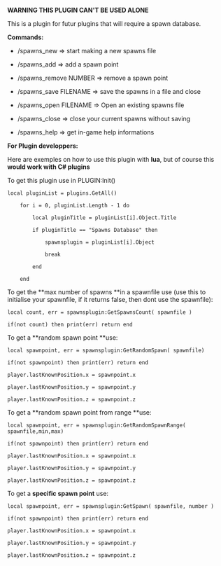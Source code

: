 **WARNING THIS PLUGIN CAN'T BE USED ALONE**

This is a plugin for futur plugins that will require a spawn database.

**Commands:**

- /spawns_new => start making a new spawns file

- /spawns_add => add a spawn point

- /spawns_remove NUMBER => remove a spawn point

- /spawns_save FILENAME => save the spawns in a file and close

- /spawns_open FILENAME => Open an existing spawns file

- /spawns_close => close your current spawns without saving

- /spawns_help => get in-game help informations

**For Plugin developpers:**


Here are exemples on how to use this plugin with **lua**, but of course this **would work with C# plugins**


To get this plugin use in PLUGIN:Init()

````
local pluginList = plugins.GetAll()

    for i = 0, pluginList.Length - 1 do

        local pluginTitle = pluginList[i].Object.Title

        if pluginTitle == "Spawns Database" then

            spawnsplugin = pluginList[i].Object

            break

        end

    end
````

To get the **max number of spawns **in a spawnfile use (use this to initialise your spawnfile, if it returns false, then dont use the spawnfile):

````
local count, err = spawnsplugin:GetSpawnsCount( spawnfile )

if(not count) then print(err) return end
````

To get a **random spawn point **use:

````
local spawnpoint, err = spawnsplugin:GetRandomSpawn( spawnfile)

if(not spawnpoint) then print(err) return end

player.lastKnownPosition.x = spawnpoint.x

player.lastKnownPosition.y = spawnpoint.y

player.lastKnownPosition.z = spawnpoint.z
````

To get a **random spawn point from range **use:

````
local spawnpoint, err = spawnsplugin:GetRandomSpawnRange( spawnfile,min,max)

if(not spawnpoint) then print(err) return end

player.lastKnownPosition.x = spawnpoint.x

player.lastKnownPosition.y = spawnpoint.y

player.lastKnownPosition.z = spawnpoint.z
````

To get a **specific spawn point** use:

````
local spawnpoint, err = spawnsplugin:GetSpawn( spawnfile, number )

if(not spawnpoint) then print(err) return end

player.lastKnownPosition.x = spawnpoint.x

player.lastKnownPosition.y = spawnpoint.y

player.lastKnownPosition.z = spawnpoint.z
````
